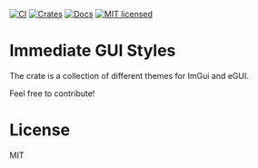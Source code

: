 [![CI](https://github.com/iddm/imgui_styles/actions/workflows/ci.yml/badge.svg)](https://github.com/iddm/imgui_styles/actions/workflows/ci.yml)
[![Crates](https://img.shields.io/crates/v/imgui_styles.svg)](https://crates.io/crates/imgui_styles)
[![Docs](https://docs.rs/imgui_styles/badge.svg)](https://docs.rs/imgui_styles)
[![MIT licensed](https://img.shields.io/badge/license-MIT-blue.svg)](./LICENSE)

# Immediate GUI Styles
The crate is a collection of different themes for ImGui and eGUI.

Feel free to contribute!

# License
MIT
